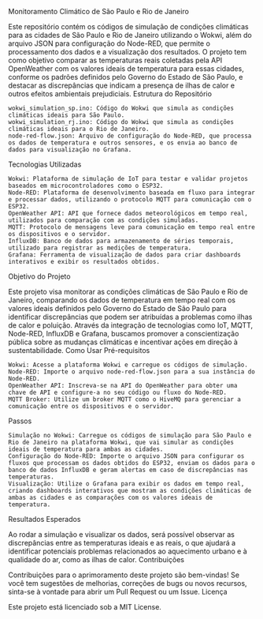 Monitoramento Climático de São Paulo e Rio de Janeiro

Este repositório contém os códigos de simulação de condições climáticas para as cidades de São Paulo e Rio de Janeiro utilizando o Wokwi, além do arquivo JSON para configuração do Node-RED, que permite o processamento dos dados e a visualização dos resultados. O projeto tem como objetivo comparar as temperaturas reais coletadas pela API OpenWeather com os valores ideais de temperatura para essas cidades, conforme os padrões definidos pelo Governo do Estado de São Paulo, e destacar as discrepâncias que indicam a presença de ilhas de calor e outros efeitos ambientais prejudiciais.
Estrutura do Repositório

    wokwi_simulation_sp.ino: Código do Wokwi que simula as condições climáticas ideais para São Paulo.
    wokwi_simulation_rj.ino: Código do Wokwi que simula as condições climáticas ideais para o Rio de Janeiro.
    node-red-flow.json: Arquivo de configuração do Node-RED, que processa os dados de temperatura e outros sensores, e os envia ao banco de dados para visualização no Grafana.

Tecnologias Utilizadas

    Wokwi: Plataforma de simulação de IoT para testar e validar projetos baseados em microcontroladores como o ESP32.
    Node-RED: Plataforma de desenvolvimento baseada em fluxo para integrar e processar dados, utilizando o protocolo MQTT para comunicação com o ESP32.
    OpenWeather API: API que fornece dados meteorológicos em tempo real, utilizados para comparação com as condições simuladas.
    MQTT: Protocolo de mensagens leve para comunicação em tempo real entre os dispositivos e o servidor.
    InfluxDB: Banco de dados para armazenamento de séries temporais, utilizado para registrar as medições de temperatura.
    Grafana: Ferramenta de visualização de dados para criar dashboards interativos e exibir os resultados obtidos.

Objetivo do Projeto

Este projeto visa monitorar as condições climáticas de São Paulo e Rio de Janeiro, comparando os dados de temperatura em tempo real com os valores ideais definidos pelo Governo do Estado de São Paulo para identificar discrepâncias que podem ser atribuídas a problemas como ilhas de calor e poluição. Através da integração de tecnologias como IoT, MQTT, Node-RED, InfluxDB e Grafana, buscamos promover a conscientização pública sobre as mudanças climáticas e incentivar ações em direção à sustentabilidade.
Como Usar
Pré-requisitos

    Wokwi: Acesse a plataforma Wokwi e carregue os códigos de simulação.
    Node-RED: Importe o arquivo node-red-flow.json para a sua instância do Node-RED.
    OpenWeather API: Inscreva-se na API do OpenWeather para obter uma chave de API e configure-a no seu código ou fluxo do Node-RED.
    MQTT Broker: Utilize um broker MQTT como o HiveMQ para gerenciar a comunicação entre os dispositivos e o servidor.

Passos

    Simulação no Wokwi: Carregue os códigos de simulação para São Paulo e Rio de Janeiro na plataforma Wokwi, que vai simular as condições ideais de temperatura para ambas as cidades.
    Configuração do Node-RED: Importe o arquivo JSON para configurar os fluxos que processam os dados obtidos do ESP32, enviam os dados para o banco de dados InfluxDB e geram alertas em caso de discrepâncias nas temperaturas.
    Visualização: Utilize o Grafana para exibir os dados em tempo real, criando dashboards interativos que mostram as condições climáticas de ambas as cidades e as comparações com os valores ideais de temperatura.

Resultados Esperados

Ao rodar a simulação e visualizar os dados, será possível observar as discrepâncias entre as temperaturas ideais e as reais, o que ajudará a identificar potenciais problemas relacionados ao aquecimento urbano e à qualidade do ar, como as ilhas de calor.
Contribuições

Contribuições para o aprimoramento deste projeto são bem-vindas! Se você tem sugestões de melhorias, correções de bugs ou novos recursos, sinta-se à vontade para abrir um Pull Request ou um Issue.
Licença

Este projeto está licenciado sob a MIT License.
